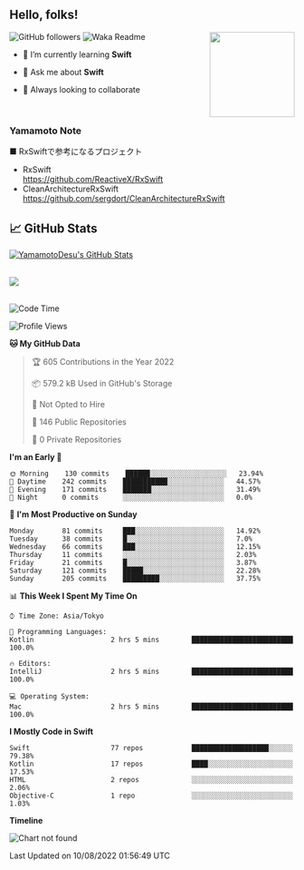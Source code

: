 ## Hello, folks! 

<p>
<img align="right" src="https://media.giphy.com/media/26ufdb3cYKwbRtYVW/giphy.gif" style="max-width:100%;" height="150px">
 
![GitHub followers](https://img.shields.io/github/followers/YamamotoDesu?label=Follow&style=social)
![Waka Readme](https://github.com/YamamotoDesu/YamamotoDesu/workflows/Waka%20Readme/badge.svg)
 
- 🌱 I’m currently learning **Swift**  
 
- 💬 Ask me about **Swift**  
 
- 👯 Always looking to collaborate
</p>
<br>

### Yamamoto Note
■ RxSwiftで参考になるプロジェクト　<br>
* RxSwift  
https://github.com/ReactiveX/RxSwift
* CleanArchitectureRxSwift  
https://github.com/sergdort/CleanArchitectureRxSwift



## &#x1f4c8; GitHub Stats
<a href="https://github.com/YamamotoDesu/YamamotoDesu">
  <img align="center" src="https://github-readme-stats.vercel.app/api?username=YamamotoDesu&show_icons=true&line_height=27&count_private=true&title_color=ffffff&text_color=c9cacc&icon_color=2bbc8a&bg_color=1d1f21&hide=contribs,prs&show_icons=true" alt="YamamotoDesu's GitHub Stats" /><br><br>
</a>

![](https://github-profile-summary-cards.vercel.app/api/cards/profile-details?username=YamamotoDesu&theme=vue)
<br><br>

<!--START_SECTION:waka-->
![Code Time](http://img.shields.io/badge/Code%20Time-0%20secs-blue)

![Profile Views](http://img.shields.io/badge/Profile%20Views-9-blue)

**🐱 My GitHub Data** 

> 🏆 605 Contributions in the Year 2022
 > 
> 📦 579.2 kB Used in GitHub's Storage 
 > 
> 🚫 Not Opted to Hire
 > 
> 📜 146 Public Repositories 
 > 
> 🔑 0 Private Repositories  
 > 
**I'm an Early 🐤** 

```text
🌞 Morning    130 commits    ██████░░░░░░░░░░░░░░░░░░░   23.94% 
🌆 Daytime    242 commits    ███████████░░░░░░░░░░░░░░   44.57% 
🌃 Evening    171 commits    ███████░░░░░░░░░░░░░░░░░░   31.49% 
🌙 Night      0 commits      ░░░░░░░░░░░░░░░░░░░░░░░░░   0.0%

```
📅 **I'm Most Productive on Sunday** 

```text
Monday       81 commits     ███░░░░░░░░░░░░░░░░░░░░░░   14.92% 
Tuesday      38 commits     █░░░░░░░░░░░░░░░░░░░░░░░░   7.0% 
Wednesday    66 commits     ███░░░░░░░░░░░░░░░░░░░░░░   12.15% 
Thursday     11 commits     ░░░░░░░░░░░░░░░░░░░░░░░░░   2.03% 
Friday       21 commits     █░░░░░░░░░░░░░░░░░░░░░░░░   3.87% 
Saturday     121 commits    █████░░░░░░░░░░░░░░░░░░░░   22.28% 
Sunday       205 commits    █████████░░░░░░░░░░░░░░░░   37.75%

```


📊 **This Week I Spent My Time On** 

```text
⌚︎ Time Zone: Asia/Tokyo

💬 Programming Languages: 
Kotlin                   2 hrs 5 mins        █████████████████████████   100.0%

🔥 Editors: 
IntelliJ                 2 hrs 5 mins        █████████████████████████   100.0%

💻 Operating System: 
Mac                      2 hrs 5 mins        █████████████████████████   100.0%

```

**I Mostly Code in Swift** 

```text
Swift                    77 repos            ███████████████████░░░░░░   79.38% 
Kotlin                   17 repos            ████░░░░░░░░░░░░░░░░░░░░░   17.53% 
HTML                     2 repos             ░░░░░░░░░░░░░░░░░░░░░░░░░   2.06% 
Objective-C              1 repo              ░░░░░░░░░░░░░░░░░░░░░░░░░   1.03%

```


**Timeline**

![Chart not found](https://raw.githubusercontent.com/YamamotoDesu/YamamotoDesu/main/charts/bar_graph.png) 


 Last Updated on 10/08/2022 01:56:49 UTC
<!--END_SECTION:waka-->


